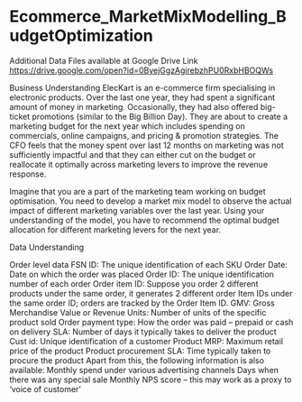 # Ecommerce_MarketMixModelling_BudgetOptimization
Additional Data Files available at Google Drive Link https://drive.google.com/open?id=0ByejGgzAgirebzhPU0RxbHBOQWs

Business Understanding
ElecKart is an e-commerce firm specialising in electronic products. Over the last one year, they had spent a significant amount of money in marketing. Occasionally, they had also offered big-ticket promotions (similar to the Big Billion Day). They are about to create a marketing budget for the next year which includes spending on commercials, online campaigns, and pricing & promotion strategies. The CFO feels that the money spent over last 12 months on marketing was not sufficiently impactful and that they can either cut on the budget or reallocate it  optimally across marketing levers to improve the revenue response.
 
Imagine that you are a part of the marketing team working on budget optimisation. You need to develop a market mix model to observe the actual impact of different marketing variables over the last year. Using your understanding of the model, you have to recommend the optimal budget allocation for different marketing levers for the next year.
 
 
Data Understanding

 
Order level data
FSN ID: The unique identification of each SKU
Order Date: Date on which the order was placed
Order ID: The unique identification number of each order
Order item ID: Suppose you order 2 different products under the same order, it generates 2 different order Item IDs under the same order ID; orders are tracked by the Order Item ID.
GMV: Gross Merchandise Value or Revenue
Units: Number of units of the specific product sold
Order payment type: How the order was paid – prepaid or cash on delivery
SLA: Number of days it typically takes to deliver the product
Cust id: Unique identification of a customer
Product MRP: Maximum retail price of the product
Product procurement SLA: Time typically taken to procure the product
Apart from this, the following information is also available:
Monthly spend under various advertising channels
Days when there was any special sale
Monthly NPS score – this may work as a proxy to ‘voice of customer’



